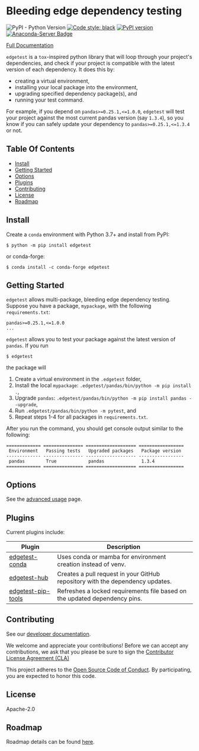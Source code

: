# Bleeding edge dependency testing

![PyPI - Python Version](https://img.shields.io/pypi/pyversions/edgetest)
[![Code style: black](https://img.shields.io/badge/code%20style-black-000000.svg)](https://github.com/ambv/black)
[![PyPI version](https://badge.fury.io/py/edgetest.svg)](https://badge.fury.io/py/edgetest)
[![Anaconda-Server Badge](https://anaconda.org/conda-forge/edgetest/badges/version.svg)](https://anaconda.org/conda-forge/edgetest)

[Full Documentation](https://capitalone.github.io/edgetest/)

`edgetest` is a `tox`-inspired python library that will loop through your project's dependencies, and check if your 
project is compatible with the latest version of each dependency. It does this by:

* creating a virtual environment,
* installing your local package into the environment,
* upgrading specified dependency package(s), and
* running your test command.

For example, if you depend on ``pandas>=0.25.1,<=1.0.0``, ``edgetest`` will test your project against the most current
pandas version (say ``1.3.4``), so you know if you can safely update your dependency to ``pandas>=0.25.1,<=1.3.4`` or not.

Table Of Contents
-----------------

- [Install](#install)
- [Getting Started](#getting-started)
- [Options](#options)
- [Plugins](#plugins)
- [Contributing](#contributing)
- [License](#license)
- [Roadmap](#roadmap)

Install
-------

Create a ``conda`` environment with Python 3.7+ and install from PyPI:

```console
$ python -m pip install edgetest
```

or conda-forge:

```console
$ conda install -c conda-forge edgetest
```

Getting Started
---------------

``edgetest`` allows multi-package, bleeding edge dependency testing. Suppose you have a package, ``mypackage``, with the following ``requirements.txt``:

```
pandas>=0.25.1,<=1.0.0
...
```

``edgetest`` allows you to test your package against the latest version of ``pandas``. If you run

```console
$ edgetest
```

the package will

1. Create a virtual environment in the ``.edgetest`` folder,
2. Install the local ``mypackage``: ``.edgetest/pandas/bin/python -m pip install .``,
3. Upgrade ``pandas``: ``.edgetest/pandas/bin/python -m pip install pandas --upgrade``,
4. Run ``.edgetest/pandas/bin/python -m pytest``, and
5. Repeat steps 1-4 for all packages in ``requirements.txt``.

After you run the command, you should get console output similar to the following:

```
============= =============== =================== =================
 Environment   Passing tests   Upgraded packages   Package version
------------- --------------- ------------------- -----------------
 pandas        True            pandas              1.3.4
============= =============== =================== =================
```

Options
-------

See the [advanced usage](https://capitalone.github.io/edgetest/usage.html) page.


Plugins
-------

Current plugins include:

| Plugin                 | Description                                                                  |
|------------------------|------------------------------------------------------------------------------|
| [edgetest-conda](https://github.com/capitalone/edgetest-conda)     | Uses conda or mamba for environment creation instead of venv.                |
| [edgetest-hub](https://github.com/capitalone/edgetest-hub)       | Creates a pull request in your GitHub repository with the dependency updates.|
| [edgetest-pip-tools](https://github.com/capitalone/edgetest-pip-tools) | Refreshes a locked requirements file based on the updated dependency pins.   |


Contributing
------------

See our [developer documentation](https://capitalone.github.io/edgetest/developer.html).

We welcome and appreciate your contributions! Before we can accept any contributions, we ask that you please be sure to
sign the [Contributor License Agreement (CLA)](https://cla-assistant.io/capitalone/edgetest)

This project adheres to the [Open Source Code of Conduct](https://developer.capitalone.com/resources/code-of-conduct/).
By participating, you are expected to honor this code.


License
-------

Apache-2.0


Roadmap
-------

Roadmap details can be found [here](https://capitalone.github.io/edgetest/roadmap.html).

